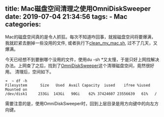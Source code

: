 title: Mac磁盘空间清理之使用OmniDiskSweeper
date: 2019-07-04 21:34:56
tags:
    - Mac
categories:
---
Mac的磁盘空间真的是令人抓狂。每次不知道咋回事，就报磁盘空间将要爆满，我就赶紧去删掉一些没用的文件, 或者执行下[clean_my_mac.sh](https://github.com/mengfeng/clean-my-mac/blob/master/clean_my_mac.sh), 过不了几天，又爆满。

今天已经想不到要删哪个没用的文件，使用du -sh *又太慢，于是只好上网找解决办法。上网查了之后，找到了[OmniDiskSweeper](https://www.omnigroup.com/more)这个清理磁盘空间，竟然很好用。 清理后，空间如下。

```
➜  ~ df -h
Filesystem      Size   Used  Avail Capacity  iused    ifree %iused  Mounted on
/dev/disk1     233Gi  143Gi   90Gi    62% 37424607 23556639   61%   /
```

需要注意的是，使用OmniDiskSweeper时，回到上层目录是用方向键中的向左方向键。
